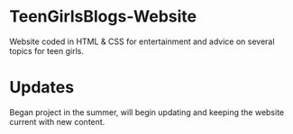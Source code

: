 # TeenGirlsBlogs-Website
Website coded in HTML &amp; CSS for entertainment and advice on several topics for teen girls.

# Updates
Began project in the summer, will begin updating and keeping the website current with new content.
